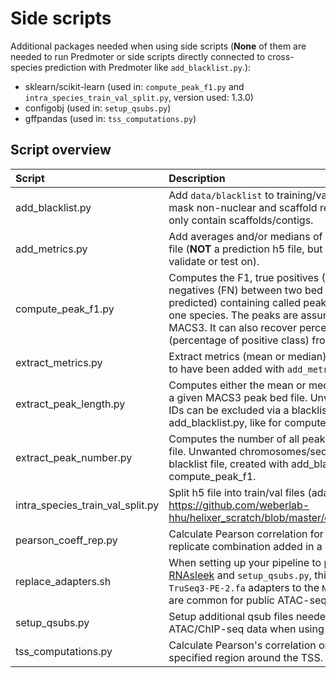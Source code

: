# Side scripts
Additional packages needed when using side scripts (**None** of them are needed to run
Predmoter or side scripts directly connected to cross-species prediction with
Predmoter like ``add_blacklist.py``.):
- sklearn/scikit-learn (used in: ``compute_peak_f1.py`` and ``intra_species_train_val_split.py``, version used: 1.3.0)
- configobj (used in: ``setup_qsubs.py``)
- gffpandas (used in: ``tss_computations.py``)

## Script overview
| Script                           | Description                                                                                                                                                                                                                                                                                                                                                                            |
|:---------------------------------|:---------------------------------------------------------------------------------------------------------------------------------------------------------------------------------------------------------------------------------------------------------------------------------------------------------------------------------------------------------------------------------------|
| add_blacklist.py                 | Add ``data/blacklist`` to training/validation and/or test h5 files to mask non-nuclear and scaffold regions, if the assembly doesn't only contain scaffolds/contigs.                                                                                                                                                                                                                   |
| add_metrics.py                   | Add averages and/or medians of chosen NGS dataset(s) to the h5 file (**NOT** a prediction h5 file, but one created by Helixer to train, validate or test on).                                                                                                                                                                                                                          |
| compute_peak_f1.py               | Computes the F1, true positives (TP), false positives (FP), and false negatives (FN) between two bed files (e.g., experimental and predicted) containing called peaks (e.g., ATAC-seq peaks) from one species. The peaks are assumed to have been called with MACS3. It can also recover percentage of peak percentages (percentage of positive class) from ONE bed file given via -ep |
| extract_metrics.py               | Extract metrics (mean or median) from a h5 file. The metrics have to have been added with ``add_metrics.py``.                                                                                                                                                                                                                                                                          |
| extract_peak_length.py           | Computes either the mean or median peak length of all peaks inside a given MACS3 peak bed file. Unwanted chromosomes/sequence IDs can be excluded via a blacklist file, created with add_blacklist.py, like for compute_peak_f1.                                                                                                                                                       |
| extract_peak_number.py           | Computes the number of all peaks inside a given MACS3 peak bed file. Unwanted chromosomes/sequence IDs can be excluded via a blacklist file, created with add_blacklist.py, like for compute_peak_f1.                                                                                                                                                                                  |
| intra_species_train_val_split.py | Split h5 file into train/val files (adapted from helixer_scratch: https://github.com/weberlab-hhu/helixer_scratch/blob/master/data_scripts/n90_train_val_split.py)                                                                                                                                                                                                                     |
| pearson_coeff_rep.py             | Calculate Pearson correlation for each experimental NGS data replicate combination added in a given h5 file.                                                                                                                                                                                                                                                                           |
| replace_adapters.sh              | When setting up your pipeline to process public NGS data with [RNAsleek](https://github.com/weberlab-hhu/RNAsleek) and ``setup_qsubs.py``, this script replaces the standard ``TruSeq3-PE-2.fa`` adapters to the ``NexteraPE-PE.fa`` adapters, which are common for public ATAC-seq data.                                                                                              |
| setup_qsubs.py                   | Setup additional qsub files needed for processing public ATAC/ChIP-seq data when using [RNAsleek](https://github.com/weberlab-hhu/RNAsleek).                                                                                                                                                                                                                                           |
| tss_computations.py              | Calculate Pearson's correlation or mean/median coverage in a specified region around the TSS.                                                                                                                                                                                                                                                                                          |
